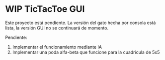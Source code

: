 # WIP TicTacToe GUI

Este proyecto está pendiente. La versión del gato hecha por consola está lista, la versión GUI no se continuará de momento.

Pendiente:

1. Implementar el funcionamiento mediante IA
2. Implementar una poda alfa-beta que funcione para la cuadrícula de 5x5